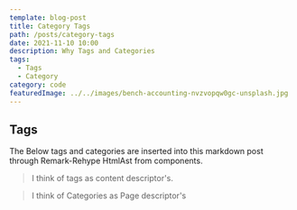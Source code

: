 ```yaml
---
template: blog-post
title: Category Tags
path: /posts/category-tags
date: 2021-11-10 10:00
description: Why Tags and Categories
tags:
  - Tags
  - Category
category: code  
featuredImage: ../../images/bench-accounting-nvzvopqw0gc-unsplash.jpg
---
```


## Tags

The Below tags and categories are inserted into this markdown post through Remark-Rehype HtmlAst from components.

> I think of tags as content descriptor's.

<tags></tags>

> I think of Categories as Page descriptor's

<categories></categories>